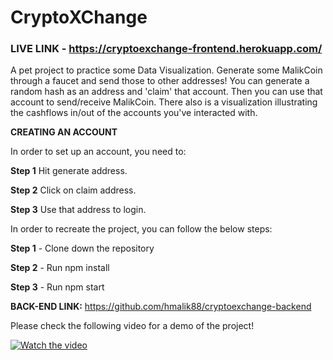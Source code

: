 # CryptoXChange 

### LIVE LINK - https://cryptoexchange-frontend.herokuapp.com/

A pet project to practice some Data Visualization. Generate some MalikCoin through a faucet and send those to other addresses! You can generate a random hash as an address and 'claim' that account. Then you can use that account to send/receive MalikCoin. There also is a visualization illustrating the cashflows in/out of the accounts you've interacted with.


**CREATING AN ACCOUNT**

In order to set up an account, you need to:

**Step 1** Hit generate address.

**Step 2** Click on claim address.

**Step 3** Use that address to login.

In order to recreate the project, you can follow the below steps:


**Step 1** - Clone down the repository

**Step 2** - Run npm install 

**Step 3** - Run npm start

**BACK-END LINK:** https://github.com/hmalik88/cryptoexchange-backend

Please check the following video for a demo of the project!



[![Watch the video](https://img.youtube.com/vi/Y6moSBYWI74/maxresdefault.jpg)](https://youtu.be/Y6moSBYWI74)
